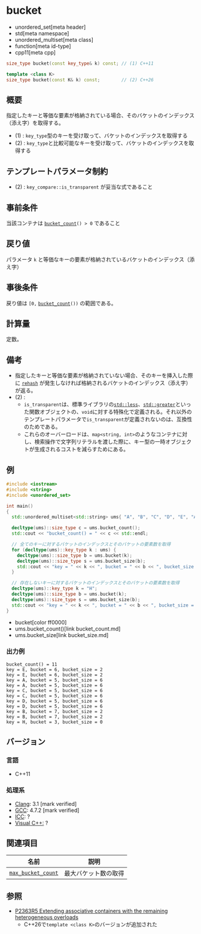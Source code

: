 # bucket
* unordered_set[meta header]
* std[meta namespace]
* unordered_multiset[meta class]
* function[meta id-type]
* cpp11[meta cpp]

```cpp
size_type bucket(const key_type& k) const; // (1) C++11

template <class K>
size_type bucket(const K& k) const;        // (2) C++26
```

## 概要
指定したキーと等価な要素が格納されている場合、そのバケットのインデックス（添え字）を取得する。

- (1) : `key_type`型のキーを受け取って、バケットのインデックスを取得する
- (2) : `key_type`と比較可能なキーを受け取って、バケットのインデックスを取得する


## テンプレートパラメータ制約
- (2) : `key_compare::is_transparent` が妥当な式であること


## 事前条件
当該コンテナは [`bucket_count`](bucket_count.md)`() > 0` であること


## 戻り値
パラメータ `k` と等価なキーの要素が格納されているバケットのインデックス（添え字）


## 事後条件
戻り値は `[0,` [`bucket_count`](bucket_count.md)`())` の範囲である。


## 計算量
定数。


## 備考
- 指定したキーと等価な要素が格納されていない場合、そのキーを挿入した際に [`rehash`](rehash.md) が発生しなければ格納されるバケットのインデックス（添え字）が返る。
- (2) :
    - `is_transparent`は、標準ライブラリの[`std::less`](/reference/functional/less.md)、[`std::greater`](/reference/functional/greater.md)といった関数オブジェクトの、`void`に対する特殊化で定義される。それ以外のテンプレートパラメータで`is_transparent`が定義されないのは、互換性のためである。
    - これらのオーバーロードは、`map<string, int>`のようなコンテナに対し、検索操作で文字列リテラルを渡した際に、キー型の一時オブジェクトが生成されるコストを減らすためにある。


## 例
```cpp example
#include <iostream>
#include <string>
#include <unordered_set>

int main()
{
  std::unordered_multiset<std::string> ums{ "A", "B", "C", "D", "E", "A", "B", "C", "D", "E", };

  decltype(ums)::size_type c = ums.bucket_count();
  std::cout << "bucket_count() = " << c << std::endl;

  // 全てのキーに対するバケットのインデックスとそのバケットの要素数を取得
  for (decltype(ums)::key_type k : ums) {
    decltype(ums)::size_type b = ums.bucket(k);
    decltype(ums)::size_type s = ums.bucket_size(b);
    std::cout << "key = " << k << ", bucket = " << b << ", bucket_size = " << s << std::endl;
  }

  // 存在しないキーに対するバケットのインデックスとそのバケットの要素数を取得
  decltype(ums)::key_type k = "H";
  decltype(ums)::size_type b = ums.bucket(k);
  decltype(ums)::size_type s = ums.bucket_size(b);
  std::cout << "key = " << k << ", bucket = " << b << ", bucket_size = " << s << std::endl;
}
```
* bucket[color ff0000]
* ums.bucket_count()[link bucket_count.md]
* ums.bucket_size[link bucket_size.md]

### 出力例
```
bucket_count() = 11
key = E, bucket = 6, bucket_size = 2
key = E, bucket = 6, bucket_size = 2
key = A, bucket = 5, bucket_size = 6
key = A, bucket = 5, bucket_size = 6
key = C, bucket = 5, bucket_size = 6
key = C, bucket = 5, bucket_size = 6
key = D, bucket = 5, bucket_size = 6
key = D, bucket = 5, bucket_size = 6
key = B, bucket = 7, bucket_size = 2
key = B, bucket = 7, bucket_size = 2
key = H, bucket = 3, bucket_size = 0
```

## バージョン
### 言語
- C++11

### 処理系
- [Clang](/implementation.md#clang): 3.1 [mark verified]
- [GCC](/implementation.md#gcc): 4.7.2 [mark verified]
- [ICC](/implementation.md#icc): ?
- [Visual C++:](/implementation.md#visual_cpp) ?

## 関連項目

| 名前 | 説明 |
|----------------------------------------------|----------------------|
| [`max_bucket_count`](max_bucket_count.md)  | 最大バケット数の取得 |

## 参照
- [P2363R5 Extending associative containers with the remaining heterogeneous overloads](http://open-std.org/jtc1/sc22/wg21/docs/papers/2023/p2363r5.html)
    - C++26で`template <class K>`のバージョンが追加された

